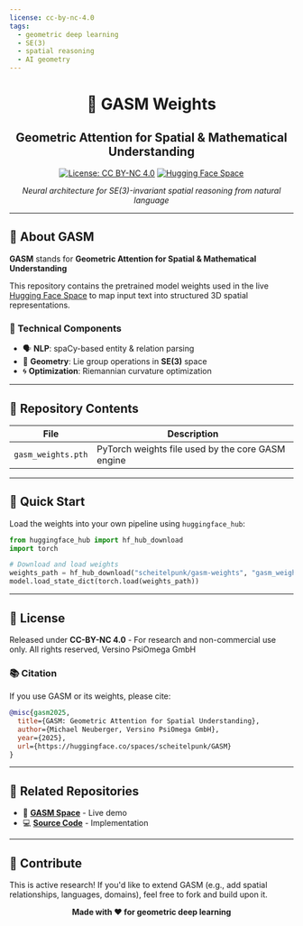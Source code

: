 ```yaml
---
license: cc-by-nc-4.0
tags:
  - geometric deep learning
  - SE(3)
  - spatial reasoning
  - AI geometry
---
```


<div align="center">

# 🎯 GASM Weights
## Geometric Attention for Spatial & Mathematical Understanding

[![License: CC BY-NC 4.0](https://img.shields.io/badge/License-CC%20BY--NC%204.0-lightgrey.svg)](https://creativecommons.org/licenses/by-nc/4.0/)
[![Hugging Face Space](https://img.shields.io/badge/🤗%20Hugging%20Face-Space-yellow)](https://huggingface.co/spaces/scheitelpunk/GASM)

*Neural architecture for SE(3)-invariant spatial reasoning from natural language*

</div>

---

## 🧠 About GASM

**GASM** stands for **Geometric Attention for Spatial & Mathematical Understanding**

This repository contains the pretrained model weights used in the live [Hugging Face Space](https://huggingface.co/spaces/scheitelpunk/GASM) to map input text into structured 3D spatial representations.

### 🔬 Technical Components

- 🗣️ **NLP**: spaCy-based entity & relation parsing
- 📐 **Geometry**: Lie group operations in **SE(3)** space  
- 🌀 **Optimization**: Riemannian curvature optimization

---

## 📂 Repository Contents

| File | Description |
|------|-------------|
| `gasm_weights.pth` | PyTorch weights file used by the core GASM engine |

---

## 🚀 Quick Start

Load the weights into your own pipeline using `huggingface_hub`:

```python
from huggingface_hub import hf_hub_download
import torch

# Download and load weights
weights_path = hf_hub_download("scheitelpunk/gasm-weights", "gasm_weights.pth")
model.load_state_dict(torch.load(weights_path))
```

---

## 📄 License

Released under **CC-BY-NC 4.0** - For research and non-commercial use only. All rights reserved, Versino PsiOmega GmbH

### 📚 Citation

If you use GASM or its weights, please cite:

```bibtex
@misc{gasm2025,
  title={GASM: Geometric Attention for Spatial Understanding},
  author={Michael Neuberger, Versino PsiOmega GmbH},
  year={2025},
  url={https://huggingface.co/spaces/scheitelpunk/GASM}
}
```

---

## 🔗 Related Repositories

- 🔬 **[GASM Space](https://huggingface.co/spaces/scheitelpunk/GASM)** - Live demo
- 💻 **[Source Code](https://github.com/scheitelpunk/GASM-Huggingface)** - Implementation

---

## 🙌 Contribute

This is active research! If you'd like to extend GASM (e.g., add spatial relationships, languages, domains), feel free to fork and build upon it.

<div align="center">

**Made with ❤️ for geometric deep learning**

</div>

